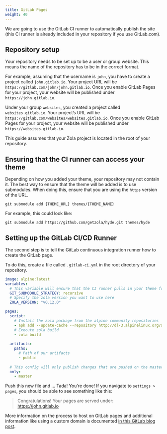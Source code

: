 ```yaml
---
title: GitLab Pages
weight: 40
---
```


We are going to use the GitLab CI runner to automatically publish the site (this CI runner is already included in your repository if you use GitLab.com).

## Repository setup

Your repository needs to be set up to be a user or group website. This means the name of the repository has to be in the correct format.

For example, assuming that the username is `john`, you have to create a project called `john.gitlab.io`. Your project URL will be `https://gitlab.com/john/john.gitlab.io`. Once you enable GitLab Pages for your project, your website will be published under `https://john.gitlab.io`.

Under your group `websites`, you created a project called `websites.gitlab.io`. Your project’s URL will be `https://gitlab.com/websites/websites.gitlab.io`. Once you enable GitLab Pages for your project, your website will be published under `https://websites.gitlab.io`.

This guide assumes that your Zola project is located in the root of your repository.

## Ensuring that the CI runner can access your theme

Depending on how you added your theme, your repository may not contain it. The best way to ensure that the theme will
be added is to use submodules. When doing this, ensure that you are using the `https` version of the URL.

```shell
git submodule add {THEME_URL} themes/{THEME_NAME}
```

For example, this could look like:

```shell
git submodule add https://github.com/getzola/hyde.git themes/hyde
```

## Setting up the GitLab CI/CD Runner

The second step is to tell the GitLab continuous integration runner how to create the GitLab page.

To do this, create a file called `.gitlab-ci.yml` in the root directory of your repository.

```yaml
image: alpine:latest
variables:
  # This variable will ensure that the CI runner pulls in your theme from the submodule
  GIT_SUBMODULE_STRATEGY: recursive  
  # Specify the zola version you want to use here
  ZOLA_VERSION: "v0.12.0"

pages:
  script:
    # Install the zola package from the alpine community repositories
    - apk add --update-cache --repository http://dl-3.alpinelinux.org/alpine/edge/community/ zola
    # Execute zola build
    - zola build
    
  artifacts:
    paths:
      # Path of our artifacts
      - public
      
  # This config will only publish changes that are pushed on the master branch
  only: 
    - master
```

Push this new file and ... Tada! You're done! If you navigate to `settings > pages`, you should be able to see
something like this:

> Congratulations! Your pages are served under:  
<https://john.gitlab.io>

More information on the process to host on GitLab pages and additional information like using a custom domain is documented
[in this GitLab blog post](https://about.gitlab.com/2016/04/07/gitlab-pages-setup/).
